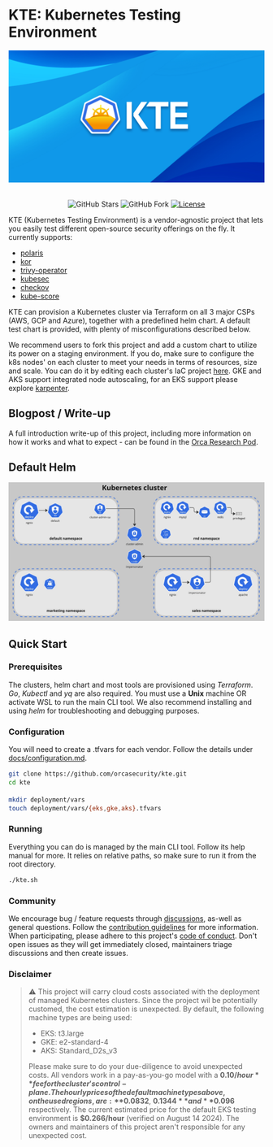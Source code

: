 # KTE: Kubernetes Testing Environment
<div align="center">
<img src="docs/images/cover.png" width=650px>
</div>

<br/>

<div align="center">
  
![GitHub Stars][stars-badge]
![GitHub Fork][fork-badge]
[![License][license-badge]][license-url]

</div>

KTE (Kubernetes Testing Environment) is a vendor-agnostic project that lets you easily test different open-source security offerings on the fly. It currently supports:
* [polaris](https://github.com/FairwindsOps/polaris)
* [kor](https://github.com/yonahd/kor)
* [trivy-operator](https://github.com/aquasecurity/trivy-operator)
* [kubesec](https://github.com/controlplaneio/kubesec)
* [checkov](https://github.com/bridgecrewio/checkov)
* [kube-score](https://github.com/zegl/kube-score)

KTE can provision a Kubernetes cluster via Terraform on all 3 major CSPs (AWS, GCP and Azure), together with a predefined helm chart. A default test chart is provided, with plenty of misconfigurations described below.

We recommend users to fork this project and add a custom chart to utilize its power on a staging environment. If you do, make sure to configure the k8s nodes' on each cluster to meet your needs in terms of resources, size and scale. You can do it by editing each cluster's IaC project [here](https://github.com/orcasecurity/kte/tree/dev/deployment/clusters). GKE and AKS support integrated node autoscaling, for an EKS support please explore [karpenter](https://github.com/aws/karpenter-provider-aws).

## Blogpost / Write-up
A full introduction write-up of this project, including more information on how it works and what to expect - can be found in the [Orca Research Pod]().

## Default Helm
<img id="designImg" alt="Cluster Design" src="docs/images/miro-helm-chart.jpg"/>

## Quick Start
### Prerequisites
The clusters, helm chart and most tools are provisioned using _Terraform_. _Go_, _Kubectl_ and _yq_ are also required. You must use a **Unix** machine OR activate WSL to run the main CLI tool. We also recommend installing and using _helm_ for troubleshooting and debugging purposes.

### Configuration
You will need to create a .tfvars for each vendor. Follow the details under [docs/configuration.md](https://github.com/orcasecurity/kte/blob/main/docs/configuration.md). 
```sh
git clone https://github.com/orcasecurity/kte.git
cd kte

mkdir deployment/vars
touch deployment/vars/{eks,gke,aks}.tfvars
```

### Running
Everything you can do is managed by the main CLI tool. Follow its help manual for more. It relies on relative paths, so make sure to run it from the root directory. 
```sh
./kte.sh
```

### Community
We encourage bug / feature requests through [discussions](https://github.com/orcasecurity/kte/discussions), as-well as general questions. Follow the [contribution guidelines](https://github.com/orcasecurity/kte/blob/main/CONTRIBUTING.md) for more information. When participating, please adhere to this project's [code of conduct](https://github.com/orcasecurity/kte/blob/main/CODE_OF_CONDUCT.md). Don't open issues as they will get immediately closed, maintainers triage discussions and then create issues.

### Disclaimer
> :warning: This project will carry cloud costs associated with the deployment of managed Kubernetes clusters. Since the project wil be potentially customed, the cost estimation is unexpected. By default, the following machine types are being used:
> * EKS: t3.large
> * GKE: e2-standard-4
> * AKS: Standard_D2s_v3
>
> Please make sure to do your due-diligence to avoid unexpected costs. All vendors work in a pay-as-you-go model with a **$0.10/hour** fee for the cluster's control-plane. The hourly prices of the default machine types above, on the used regions, are: **$0.0832**, **$0.1344** and **$0.096** respectively. The current estimated price for the default EKS testing environment is **$0.266/hour** (verified on August 14 2024). The owners and maintainers of this project aren't responsible for any unexpected cost.

[fork-badge]: https://img.shields.io/github/forks/orcasecurity-research/kte?logo=github
[stars-badge]:  https://img.shields.io/github/stars/orcasecurity-research/kte?logo=github
[license-badge]: https://img.shields.io/badge/License-Apache%202.0-blue.svg
[license-url]: https://github.com/orcasecurity-research/kte/blob/main/LICENSE

